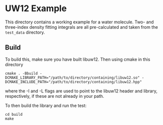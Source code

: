 # UW12 Example

This directory contains a working example for a water molecule. Two- and
three-index density fitting integrals are all pre-calculated and taken
from the `test_data` directory.

## Build

To build this, make sure you have built libuw12. Then using cmake in this directory

```
cmake . -Bbuild -DCMAKE_LIBRARY_PATH="/path/to/directory/containing/libuw12.so" -DCMAKE_INCLUDE_PATH="/path/to/directory/containing/libuw12.hpp"
```
where the -I and -L flags are used to point to the libuw12 header and library, respectively, if these are not already in your path.

To then build the library and run the test:
```
cd build
make
```
